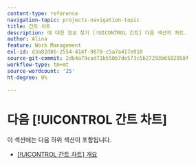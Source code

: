 ```yaml
---
content-type: reference
navigation-topic: projects-navigation-topic
title: 간트 차트
description: 에 대한 정보 찾기 [!UICONTROL 간트] 다음 섹션의 차트.
author: Alina
feature: Work Management
exl-id: d3a82d86-2554-414f-9878-c5a7a417e010
source-git-commit: 2db4a79cad71b550b7de573c5b27293b6582858f
workflow-type: tm+mt
source-wordcount: '25'
ht-degree: 0%

---
```


# 다음 [!UICONTROL 간트 차트]

이 섹션에는 다음 하위 섹션이 포함됩니다.

* [[!UICONTROL 간트 차트] 개요](../../manage-work/gantt-chart/use-the-gantt-chart/gantt-chart-overview.md)

